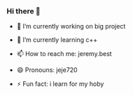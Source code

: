 ### Hi there 👋


- 🔭 I’m currently working on big project 
- 🌱 I’m currently learning c++


- 📫 How to reach me: jeremy.best
- 😄 Pronouns: jeje720
- ⚡ Fun fact: i learn for my hoby

